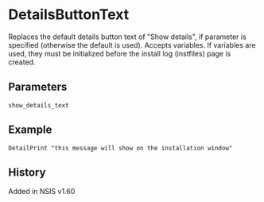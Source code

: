 # DetailsButtonText

Replaces the default details button text of "Show details", if parameter is specified (otherwise the default is used).
Accepts variables. If variables are used, they must be initialized before the install log (instfiles) page is created.

## Parameters

    show_details_text

## Example

    DetailPrint "this message will show on the installation window"

## History

Added in NSIS v1.60
